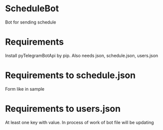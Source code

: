 # ScheduleBot
Bot for sending schedule
# Requirements
Install pyTelegramBotApi by pip. Also needs json, schedule.json, users.json
# Requirements to schedule.json
Form like in sample
# Requirements to users.json
At least one key with value. In process of work of bot file will be updating
